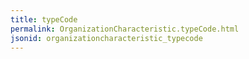 ```yaml
---
title: typeCode
permalink: OrganizationCharacteristic.typeCode.html
jsonid: organizationcharacteristic_typecode
---
```

